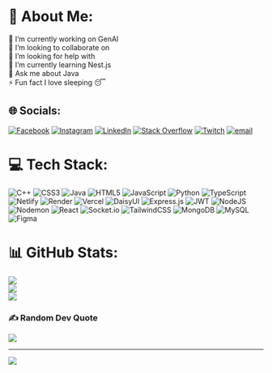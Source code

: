 # 💫 About Me: 
🔭 I’m currently working on GenAI <br>👯 I’m looking to collaborate on<br>🤝 I’m looking for help with<br>🌱 I’m currently learning Nest.js<br>💬 Ask me about Java<br>⚡ Fun fact I love sleeping 😴


## 🌐 Socials:
[![Facebook](https://img.shields.io/badge/Facebook-%231877F2.svg?logo=Facebook&logoColor=white)](https://www.facebook.com/profile.php?id=100009853518897) [![Instagram](https://img.shields.io/badge/Instagram-%23E4405F.svg?logo=Instagram&logoColor=white)](https://instagram.com/i.am_hasan) [![LinkedIn](https://img.shields.io/badge/LinkedIn-%230077B5.svg?logo=linkedin&logoColor=white)](https://www.linkedin.com/in/hasan-ahmed-648435319/) [![Stack Overflow](https://img.shields.io/badge/-Stackoverflow-FE7A16?logo=stack-overflow&logoColor=white)](https://stackoverflow.com/users/28667956/hasan-ahmed) [![Twitch](https://img.shields.io/badge/Twitch-%239146FF.svg?logo=Twitch&logoColor=white)](https://twitch.tv/hansan_gg) [![email](https://img.shields.io/badge/Email-D14836?logo=gmail&logoColor=white)](mailto:wajie28@gmail.com) 

# 💻 Tech Stack:
![C++](https://img.shields.io/badge/c++-%2300599C.svg?style=for-the-badge&logo=c%2B%2B&logoColor=white) ![CSS3](https://img.shields.io/badge/css3-%231572B6.svg?style=for-the-badge&logo=css3&logoColor=white) ![Java](https://img.shields.io/badge/java-%23ED8B00.svg?style=for-the-badge&logo=openjdk&logoColor=white) ![HTML5](https://img.shields.io/badge/html5-%23E34F26.svg?style=for-the-badge&logo=html5&logoColor=white) ![JavaScript](https://img.shields.io/badge/javascript-%23323330.svg?style=for-the-badge&logo=javascript&logoColor=%23F7DF1E) ![Python](https://img.shields.io/badge/python-3670A0?style=for-the-badge&logo=python&logoColor=ffdd54) ![TypeScript](https://img.shields.io/badge/typescript-%23007ACC.svg?style=for-the-badge&logo=typescript&logoColor=white) ![Netlify](https://img.shields.io/badge/netlify-%23000000.svg?style=for-the-badge&logo=netlify&logoColor=#00C7B7) ![Render](https://img.shields.io/badge/Render-%46E3B7.svg?style=for-the-badge&logo=render&logoColor=white) ![Vercel](https://img.shields.io/badge/vercel-%23000000.svg?style=for-the-badge&logo=vercel&logoColor=white) ![DaisyUI](https://img.shields.io/badge/daisyui-5A0EF8?style=for-the-badge&logo=daisyui&logoColor=white) ![Express.js](https://img.shields.io/badge/express.js-%23404d59.svg?style=for-the-badge&logo=express&logoColor=%2361DAFB) ![JWT](https://img.shields.io/badge/JWT-black?style=for-the-badge&logo=JSON%20web%20tokens) ![NodeJS](https://img.shields.io/badge/node.js-6DA55F?style=for-the-badge&logo=node.js&logoColor=white) ![Nodemon](https://img.shields.io/badge/NODEMON-%23323330.svg?style=for-the-badge&logo=nodemon&logoColor=%BBDEAD) ![React](https://img.shields.io/badge/react-%2320232a.svg?style=for-the-badge&logo=react&logoColor=%2361DAFB) ![Socket.io](https://img.shields.io/badge/Socket.io-black?style=for-the-badge&logo=socket.io&badgeColor=010101) ![TailwindCSS](https://img.shields.io/badge/tailwindcss-%2338B2AC.svg?style=for-the-badge&logo=tailwind-css&logoColor=white) ![MongoDB](https://img.shields.io/badge/MongoDB-%234ea94b.svg?style=for-the-badge&logo=mongodb&logoColor=white) ![MySQL](https://img.shields.io/badge/mysql-4479A1.svg?style=for-the-badge&logo=mysql&logoColor=white) ![Figma](https://img.shields.io/badge/figma-%23F24E1E.svg?style=for-the-badge&logo=figma&logoColor=white)
# 📊 GitHub Stats:
![](https://github-readme-stats.vercel.app/api?username=hasan-kal&theme=merko&hide_border=false&include_all_commits=false&count_private=false)<br/>
![](https://nirzak-streak-stats.vercel.app/?user=hasan-kal&theme=merko&hide_border=false)<br/>
![](https://github-readme-stats.vercel.app/api/top-langs/?username=hasan-kal&theme=merko&hide_border=false&include_all_commits=false&count_private=false&layout=compact)

### ✍️ Random Dev Quote
![](https://quotes-github-readme.vercel.app/api?type=horizontal&theme=dark)

---
[![](https://visitcount.itsvg.in/api?id=hasan-kal&icon=7&color=0)](https://visitcount.itsvg.in)

<!-- Proudly created with GPRM ( https://gprm.itsvg.in ) -->
